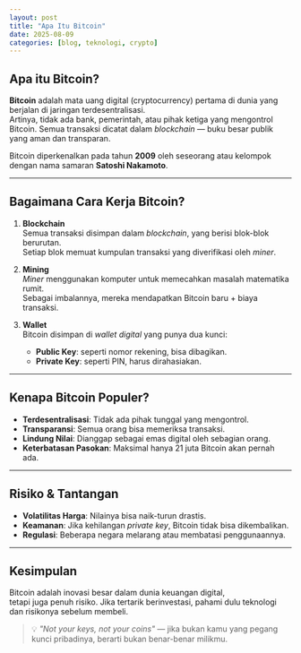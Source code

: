 ```yaml
---
layout: post
title: "Apa Itu Bitcoin"
date: 2025-08-09
categories: [blog, teknologi, crypto]
---
```


## Apa itu Bitcoin?

**Bitcoin** adalah mata uang digital (cryptocurrency) pertama di dunia yang berjalan di jaringan terdesentralisasi.  
Artinya, tidak ada bank, pemerintah, atau pihak ketiga yang mengontrol Bitcoin. Semua transaksi dicatat dalam *blockchain* — buku besar publik yang aman dan transparan.

Bitcoin diperkenalkan pada tahun **2009** oleh seseorang atau kelompok dengan nama samaran **Satoshi Nakamoto**.

---

## Bagaimana Cara Kerja Bitcoin?

1. **Blockchain**  
   Semua transaksi disimpan dalam *blockchain*, yang berisi blok-blok berurutan.  
   Setiap blok memuat kumpulan transaksi yang diverifikasi oleh *miner*.

2. **Mining**  
   *Miner* menggunakan komputer untuk memecahkan masalah matematika rumit.  
   Sebagai imbalannya, mereka mendapatkan Bitcoin baru + biaya transaksi.

3. **Wallet**  
   Bitcoin disimpan di *wallet digital* yang punya dua kunci:
   - **Public Key**: seperti nomor rekening, bisa dibagikan.
   - **Private Key**: seperti PIN, harus dirahasiakan.

---

## Kenapa Bitcoin Populer?

- **Terdesentralisasi**: Tidak ada pihak tunggal yang mengontrol.
- **Transparansi**: Semua orang bisa memeriksa transaksi.
- **Lindung Nilai**: Dianggap sebagai emas digital oleh sebagian orang.
- **Keterbatasan Pasokan**: Maksimal hanya 21 juta Bitcoin akan pernah ada.

---

## Risiko & Tantangan

- **Volatilitas Harga**: Nilainya bisa naik-turun drastis.
- **Keamanan**: Jika kehilangan *private key*, Bitcoin tidak bisa dikembalikan.
- **Regulasi**: Beberapa negara melarang atau membatasi penggunaannya.

---

## Kesimpulan

Bitcoin adalah inovasi besar dalam dunia keuangan digital,  
tetapi juga penuh risiko. Jika tertarik berinvestasi, pahami dulu teknologi dan risikonya sebelum membeli.

> 💡 *"Not your keys, not your coins"* — jika bukan kamu yang pegang kunci pribadinya, berarti bukan benar-benar milikmu.